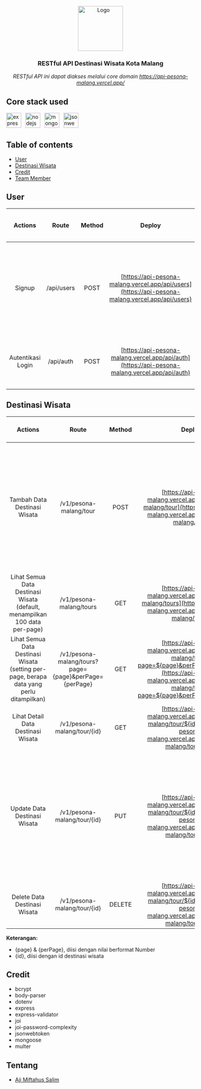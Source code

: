 <p align="center">
  <a href="https://pesonamalang.netlify.app/">
    <img src="https://user-images.githubusercontent.com/100954726/177002575-81335c75-b71f-4b32-9442-c9029e845f67.png" alt="Logo" width=120 height=120>
  </a>
  <h3 align="center">RESTful API Destinasi Wisata Kota Malang</h3>
  <p align="center">
    <i>RESTful API ini dapat diakses melalui core domain <a href="https://api-pesona-malang.vercel.app/">https://api-pesona-malang.vercel.app/</a></i>
  </p>
</p>

<h2 align="left">Core stack used</h2>
<p align="left">
  <a href="https://expressjs.com/" target="_blank" rel="noreferrer"> <img src="https://miro.medium.com/max/800/0*cQTv5n6xV7opBBIB" alt="expressjs" height="40"/></a>&ensp;
  <a href="https://nodejs.org/en/" target="_blank" rel="noreferrer"> <img src="https://nodejs.org/static/images/logos/nodejs-new-pantone-black.svg" alt="nodejs" width="40" height="40"/></a>&ensp;
  <a href="https://www.mongodb.com/" target="_blank" rel="noreferrer"> <img src="https://webimages.mongodb.com/_com_assets/cms/kusb9stg1ndrp7j53-MongoDBLogoBrand1.png?auto=format%252Ccompress" alt="mongodb" height="40"/></a>&ensp; 
  <a href="https://jwt.io/" target="_blank" rel="noreferrer"> <img src="https://jwt.io/img/pic_logo.svg" alt="jsonwebtoken" height="40"/></a>&ensp;
 </p>

## Table of contents

- [User](#user)
- [Destinasi Wisata](#destinasi-wisata)
- [Credit](#credit)
- [Team Member](#team-member)

## User
| Actions  | Route  | Method | Deploy  | Format Request (Store in MongoDB)  |
| :-------------: | :-------------: | :-------------: | :-------------: | ------------- |
| Signup  | /api/users  | POST  | [https://api-pesona-malang.vercel.app/api/users](https://api-pesona-malang.vercel.app/api/users)  | {</br>&nbsp;"firstName": String,</br>&nbsp; "lastName": String,</br>&nbsp; "email": String,</br>&nbsp; "password": String</br>}|
| Autentikasi Login  | /api/auth  | POST  | [https://api-pesona-malang.vercel.app/api/auth](https://api-pesona-malang.vercel.app/api/auth) | {</br>&nbsp; "email": String,</br>&nbsp; "password": String</br>}|


## Destinasi Wisata
| Actions  | Route  | Method | Deploy  | Format Request (Store in MongoDB)   |
| :-------------: | :-------------: | :-------------: | :-------------: | ------------- |
| Tambah Data Destinasi Wisata  | /v1/pesona-malang/tour  | POST  | [https://api-pesona-malang.vercel.app/v1/pesona-malang/tour](https://api-pesona-malang.vercel.app/v1/pesona-malang/tour)  | {</br>&nbsp;"name": String,</br>&nbsp; "category": String,</br>&nbsp; "address": String,</br>&nbsp; "operationalHour": String</br>&nbsp; "ticket": String,</br>&nbsp; "description": String,</br>&nbsp; "image": String</br>&nbsp; "lat": Number,</br>&nbsp; "long": Number,</br>&nbsp; "rating": Number</br>}|
| Lihat Semua Data Destinasi Wisata (default, menampilkan 100 data per-page)  | /v1/pesona-malang/tours  | GET  | [https://api-pesona-malang.vercel.app/v1/pesona-malang/tours](https://api-pesona-malang.vercel.app/v1/pesona-malang/tours) | - |
| Lihat Semua Data Destinasi Wisata (setting per-page, berapa data yang perlu ditampilkan)  | /v1/pesona-malang/tours?page={page}&perPage={perPage} | GET  | [https://api-pesona-malang.vercel.app/v1/pesona-malang/tours?page=${page}&perPage=${perPage}](https://api-pesona-malang.vercel.app/v1/pesona-malang/tours?page=${page}&perPage=${perPage}) | - |
| Lihat Detail Data Destinasi Wisata | /v1/pesona-malang/tour/{id} | GET  | [https://api-pesona-malang.vercel.app/v1/pesona-malang/tour/${id}](https://api-pesona-malang.vercel.app/v1/pesona-malang/tour/${id}) | - |
| Update Data Destinasi Wisata  | /v1/pesona-malang/tour/{id}  | PUT  | [https://api-pesona-malang.vercel.app/v1/pesona-malang/tour/${id}](https://api-pesona-malang.vercel.app/v1/pesona-malang/tour/${id})  | {</br>&nbsp;"name": String,</br>&nbsp; "category": String,</br>&nbsp; "address": String,</br>&nbsp; "operationalHour": String</br>&nbsp; "ticket": String,</br>&nbsp; "description": String,</br>&nbsp; "image": String</br>&nbsp; "lat": Number,</br>&nbsp; "long": Number,</br>&nbsp; "rating": Number</br>}|
| Delete Data Destinasi Wisata | /v1/pesona-malang/tour/{id} | DELETE | [https://api-pesona-malang.vercel.app/v1/pesona-malang/tour/${id}](https://api-pesona-malang.vercel.app/v1/pesona-malang/tour/${id}) | - |

**Keterangan:**
- {page} & {perPage}, diisi dengan nilai berformat Number
- {id}, diisi dengan id destinasi wisata

## Credit
- bcrypt
- body-parser
- dotenv
- express
- express-validator
- joi
- joi-password-complexity
- jsonwebtoken
- mongoose
- multer

## Tentang

- [Aji Miftahus Salim](https://www.linkedin.com/in/aji-miftahus-salim-8456a121a/)

